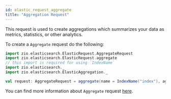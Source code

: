 ```yaml
---
id: elastic_request_aggregate
title: "Aggregation Request"
---
```


This request is used to create aggregations which summarizes your data as metrics, statistics, or other analytics.

To create a `Aggregate` request do the following:
```scala
import zio.elasticsearch.ElasticRequest.AggregateRequest
import zio.elasticsearch.ElasticRequest.aggregate
// this import is required for using `IndexName`
import zio.elasticsearch._
import zio.elasticsearch.ElasticAggregation._

val request: AggregateRequest = aggregate(name = IndexName("index"), aggregation = maxAggregation(name = "aggregation", field = "intField"))
```

You can find more information about `Aggregate` request [here](https://www.elastic.co/guide/en/elasticsearch/reference/7.17/search-aggregations.html).
